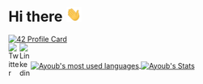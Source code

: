 # Hi there  <img src="https://github.com/ABSphreak/ABSphreak/blob/master/gifs/Hi.gif" width="30px">

[![42 Profile Card](https://1337-readme.vercel.app/api/profile?cursus=42cursus&dark=true&login=aabounak)](https://github.com/mohouyizme/1337-readme)
<br />
<a href="https://twitter.com/Imaqtpotatoe" target="_blank">
  <img align="left" alt="Twitter" width="22px" src="https://cdn.jsdelivr.net/npm/simple-icons@v3/icons/twitter.svg" />
</a>
<a href="https://www.linkedin.com/in/ayoub-abounakif-49b93819a/" target="_blank">
  <img align="left" alt="Linkedin" width="22px" src="https://cdn.jsdelivr.net/npm/simple-icons@v3/icons/linkedin.svg" />
</a>
<br /><br />
<a href="https://github.com/ayoubabounakif/">
  <img align="center" src="https://github-readme-stats.vercel.app/api/top-langs/?username=ayoubabounakif&layout=compact&theme=synthwave" alt="Ayoub's most used languages" />
</a>
<a href="https://github.com/ayoubabounakif/">
  <img align="center" height=200 width=450 src="https://github-readme-stats.vercel.app/api?username=ayoubabounakif&show_icons=true&theme=synthwave&count_private=true&include_all_commits=true&hide=stars" alt="Ayoub's Stats" />
</a>


<!--
**0x1e0000/0x1e0000** is a ✨ _special_ ✨ repository because its `README.md` (this file) appears on your GitHub profile.

Here are some ideas to get you started:

- 🔭 I’m currently working on ...
- 🌱 I’m currently learning ...
- 👯 I’m looking to collaborate on ...
- 🤔 I’m looking for help with ...
- 💬 Ask me about ...
- 📫 How to reach me: ...
- 😄 Pronouns: ...
- ⚡ Fun fact: ...
-->
